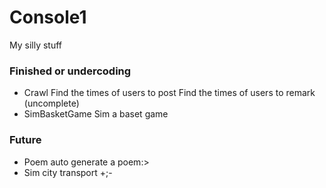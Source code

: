 # Console1
My silly stuff

### Finished or undercoding
- Crawl
  Find the times of users to post
  Find the times of users to remark (uncomplete)
- SimBasketGame
  Sim a baset game

### Future
- Poem
  auto generate a poem:>
- Sim city transport
  +;-
  
